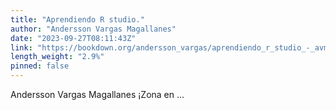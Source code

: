 ```yaml
---
title: "Aprendiendo R studio."
author: "Andersson Vargas Magallanes"
date: "2023-09-27T08:11:43Z"
link: "https://bookdown.org/andersson_vargas/aprendiendo_r_studio_-_avm/"
length_weight: "2.9%"
pinned: false
---
```


Andersson Vargas Magallanes ¡Zona en ...
